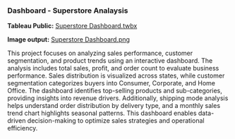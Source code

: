 ### **Dashboard - Superstore Analaysis**
**Tableau Public:** [Superstore Dashboard.twbx](https://public.tableau.com/shared/Z39698XKP?:display_count=n&:origin=viz_share_link)

**Image output:** [Superstore Dashboard.png](https://github.com/Mubadiul/Data-Analyst-Portfolio/blob/main/Super%20Store%20Dashboard.png)

This project focuses on analyzing sales performance, customer segmentation, and product trends using an interactive dashboard. The analysis includes total sales, profit, and order count to evaluate business performance. Sales distribution is visualized across states, while customer segmentation categorizes buyers into Consumer, Corporate, and Home Office. The dashboard identifies top-selling products and sub-categories, providing insights into revenue drivers. Additionally, shipping mode analysis helps understand order distribution by delivery type, and a monthly sales trend chart highlights seasonal patterns. This dashboard enables data-driven decision-making to optimize sales strategies and operational efficiency.
